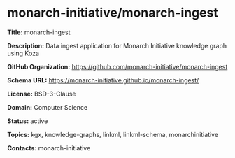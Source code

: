 # monarch-initiative/monarch-ingest

**Title:** monarch-ingest

**Description:** Data ingest application for Monarch Initiative knowledge graph using Koza

**GitHub Organization:** https://github.com/monarch-initiative/monarch-ingest

**Schema URL:** https://monarch-initiative.github.io/monarch-ingest/

**License:** BSD-3-Clause

**Domain:** Computer Science

**Status:** active

**Topics:** kgx, knowledge-graphs, linkml, linkml-schema, monarchinitiative

**Contacts:** monarch-initiative